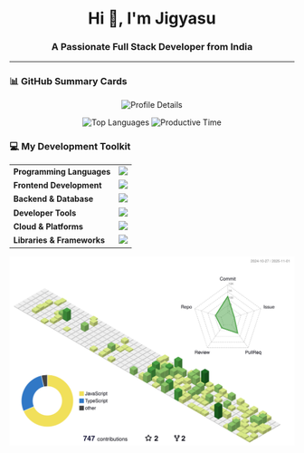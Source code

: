 <h1 align="center">Hi 👋, I'm Jigyasu</h1>
<h3 align="center">A Passionate Full Stack Developer from India</h3>

---
### 📊 GitHub Summary Cards

<p align="center">
  <img src="http://github-profile-summary-cards.vercel.app/api/cards/profile-details?username=jigyasumxkkxr&theme=prussian" alt="Profile Details" />
</p>

<p align="center">
  <img src="http://github-profile-summary-cards.vercel.app/api/cards/most-commit-language?username=jigyasumxkkxr&theme=prussian" alt="Top Languages" />
  <img src="http://github-profile-summary-cards.vercel.app/api/cards/productive-time?username=jigyasumxkkxr&theme=prussian&utcOffset=5.3" alt="Productive Time" />
</p>

### 💻 My Development Toolkit
<table align="center">
  <tr>
    <td><strong>Programming Languages</strong></td>
    <td>
      <img height=40 src="https://skillicons.dev/icons?i=cpp,python,js,ts,sql&theme=dark">
    </td>
  </tr>

  <tr>
    <td><strong>Frontend Development</strong></td>
    <td>
      <img height=40 src="https://skillicons.dev/icons?i=html,css,js,react,nextjs,tailwind&theme=dark">
    </td>
  </tr>

  <tr>
    <td><strong>Backend & Database</strong></td>
    <td>
      <img height=40 src="https://skillicons.dev/icons?i=nodejs,express,mongodb,postgres,prisma&theme=dark">
    </td>
  </tr>

  <tr>
    <td><strong>Developer Tools</strong></td>
    <td>
      <img height=40 src="https://skillicons.dev/icons?i=git,github,vscode,postman,docker,powershell,vite&theme=dark">
    </td>
  </tr>

  <tr>
    <td><strong>Cloud & Platforms</strong></td>
    <td>
      <img height=40 src="https://skillicons.dev/icons?i=vercel,cloudflare,aws&theme=dark">
    </td>
  </tr>

  <tr>
    <td><strong>Libraries & Frameworks</strong></td>
    <td>
      <img height=40 src="https://skillicons.dev/icons?i=tensorflow,pytorch,sklearn&theme=dark">
    </td>
  </tr>
</table>

![](./profile-3d-contrib/profile-green-animate.svg)
